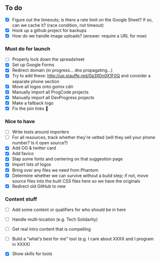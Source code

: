 ## To do
- [x] Figure out the timeouts; is there a rate limit on the Google Sheet? If so, can we cache it? (race condition, not timeout)
- [x] Hook up a github project for backups
- [x] How do we handle image uploads? (answer: require a URL for now)

### Must do for launch
- [ ] Properly lock down the spreadsheet
- [x] Set up Google Forms
- [x] Redirect domain (in progress... dns propagating...)
- [x] Try to add these: http://up.stauffe.red/0a3X0n0X1F0Q and consider a separate phone section
- [x] Move all logos onto gomix cdn
- [x] Manually import all ProgCode projects
- [x] Manually import all DevProgress projects
- [x] Make a fallback logo
- [x] Fix the join links 👀

### Nice to have
- [ ] Write tests around importers
- [ ] For all resources, track whether they're vetted (will they sell your phone number? Is it open source?)
- [x] Add OG & twitter card
- [x] Add favico
- [x] Slap some fonts and centering on that suggestion page
- [x] Import lots of logos
- [x] Bring over any files we need from Phantom
- [x] Determine whether we can survive without a build step; if not, move source files into the built CSS files here so we have the originals
- [x] Redirect old GitHub to new

### Content stuff
* [ ] Add some content or qualifiers for who should be in here
* [ ] Handle multi-location (e.g. Tech Solidarity)
* [ ] Get real intro content that is compelling
* [ ] Build a "what's best for me" tool (e.g. I care about XXXX and I program in XXXX)
* [x] Show skills for tools


